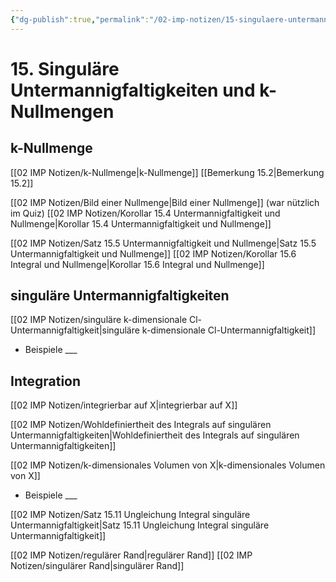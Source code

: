 ```yaml
---
{"dg-publish":true,"permalink":"/02-imp-notizen/15-singulaere-untermannigfaltigkeiten-und-k-nullmengen/","dgHomeLink":true,"dgPassFrontmatter":false}
---
```


# 15. Singuläre Untermannigfaltigkeiten und k-Nullmengen
## k-Nullmenge
[[02 IMP Notizen/k-Nullmenge|k-Nullmenge]]
[[Bemerkung 15.2|Bemerkung 15.2]]

[[02 IMP Notizen/Bild einer Nullmenge|Bild einer Nullmenge]] (war nützlich im Quiz)
[[02 IMP Notizen/Korollar 15.4 Untermannigfaltigkeit und Nullmenge|Korollar 15.4 Untermannigfaltigkeit und Nullmenge]]

[[02 IMP Notizen/Satz 15.5 Untermannigfaltigkeit und Nullmenge|Satz 15.5 Untermannigfaltigkeit und Nullmenge]]
[[02 IMP Notizen/Korollar 15.6  Integral und Nullmenge|Korollar 15.6  Integral und Nullmenge]]

## singuläre Untermannigfaltigkeiten
[[02 IMP Notizen/singuläre k-dimensionale Cl-Untermannigfaltigkeit|singuläre k-dimensionale Cl-Untermannigfaltigkeit]]

- Beispiele ___

## Integration
[[02 IMP Notizen/integrierbar auf X|integrierbar auf X]]

[[02 IMP Notizen/Wohldefiniertheit des Integrals auf singulären Untermannigfaltigkeiten|Wohldefiniertheit des Integrals auf singulären Untermannigfaltigkeiten]]

[[02 IMP Notizen/k-dimensionales Volumen von X|k-dimensionales Volumen von X]]

- Beispiele ___

[[02 IMP Notizen/Satz 15.11 Ungleichung Integral singuläre Untermannigfaltigkeit|Satz 15.11 Ungleichung Integral singuläre Untermannigfaltigkeit]]

[[02 IMP Notizen/regulärer Rand|regulärer Rand]]
[[02 IMP Notizen/singulärer Rand|singulärer Rand]]
